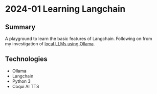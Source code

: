 # 2024-01 Learning Langchain

## Summary

A playground to learn the basic features of Langchain. Following on from my investigation of [local LLMs using Ollama](https://github.com/joeglDev/2023-12-Ollama-model-customisation).

## Technologies

- Ollama
- Langchain
- Python 3
- Coqui AI TTS

